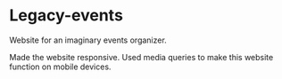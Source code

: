 # Legacy-events
Website for an imaginary events organizer.

Made the website responsive.
Used media queries to make this website function on mobile devices.
